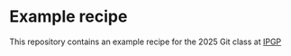 # Example recipe

This repository contains an example recipe for the 2025 Git class at [IPGP](https://www.ipgp.fr)
